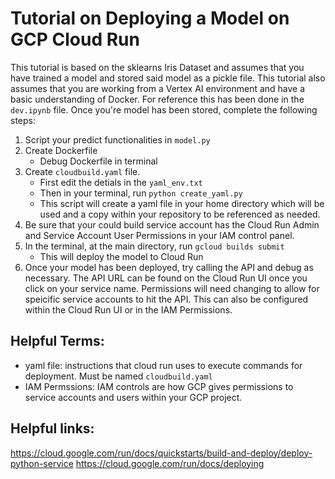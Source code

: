 # Tutorial on Deploying a Model on GCP Cloud Run

This tutorial is based on the sklearns Iris Dataset and assumes that you have trained a model and stored said model as a pickle file. This tutorial also assumes that you are working from a Vertex AI environment and have a basic understanding of Docker. For reference this has been done in the `dev.ipynb` file. Once you're model has been stored, complete the following steps: 

1. Script your predict functionalities in `model.py`
2. Create Dockerfile
    - Debug Dockerfile in terminal 
3. Create `cloudbuild.yaml` file. 
    - First edit the detials in the `yaml_env.txt`
    - Then in your terminal, run `python create_yaml.py`
    - This script will create a yaml file in your home directory which will be used and a copy within your repository to be referenced as needed.
4. Be sure that your could build service account has the Cloud Run Admin and Service Account User Permissions in your IAM control panel.
5. In the terminal, at the main directory, run  `gcloud builds submit`
    - This will deploy the model to Cloud Run
6. Once your model has been deployed, try calling the API and debug as necessary. The API URL can be found on the Cloud Run UI once you click on your service name. Permissions will need changing to allow for speicific service accounts to hit the API. This can also be configured within the Cloud Run UI or in the IAM Permissions.

## Helpful Terms: 
- yaml file: instructions that cloud run uses to execute commands for deployment. Must be named `cloudbuild.yaml`
- IAM Permssions: IAM controls are how GCP gives permissions to service accounts and users within your GCP project.


## Helpful links:
https://cloud.google.com/run/docs/quickstarts/build-and-deploy/deploy-python-service
https://cloud.google.com/run/docs/deploying